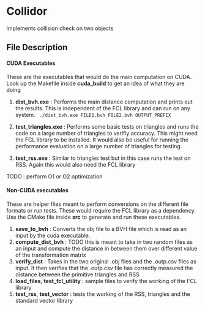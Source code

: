 # Collidor
Implements collision check on two objects

## File Description
#### CUDA Executables
These are the executables that would do the main computation on CUDA. Look up the Makefile inside **cuda_build** to get an idea of what they are doing

1. **dist_bvh.exe** : Performs the main distance computation and prints out the results. This is independent of the FCL library and can run on any system.
` ./dist_bvh.exe FILE1.bvh FILE2.bvh OUTPUT_PREFIX`

2. **test_triangles.exe** : Performs some basic tests on triangles and runs the code on a large number of triangles to verifiy accuracy. This might need the FCL library to be installed. It would also be useful for running the performance evaluation on a large number of triangles for testing. 
3. **test_rss.exe** : Similar to triangles test but in this case runs the test on RSS. Again this would also need the FCL library

TODO : perform O1 or O2 optimization

#### Non-CUDA executables
These are helper files meant to perform conversions on the different file formats or run tests. These would require the FCL library as a dependency. Use the CMake file inside **src** to generate and run these executables.

1.  **save_to_bvh** : Converts the obj file to a BVH file which is read as an input by the cuda executable.
2.  **compute_dist_bvh** : TODO this is meant to take in two random files as an input and compute the distance in between them over different value of the transformation matrix
3. **verify_dist** : Takes in the two original .obj files and the .outp.csv files as input. It then verifies that the .outp.csv file has correctly measured the distance between the primitive triangles and RSS
4.  **load_files**, **test_fcl_utility** :  sample files to verify the working of the FCL library
5.  **test_rss**, **test_vector** : tests the working of the RSS, triangles and the standard vector library